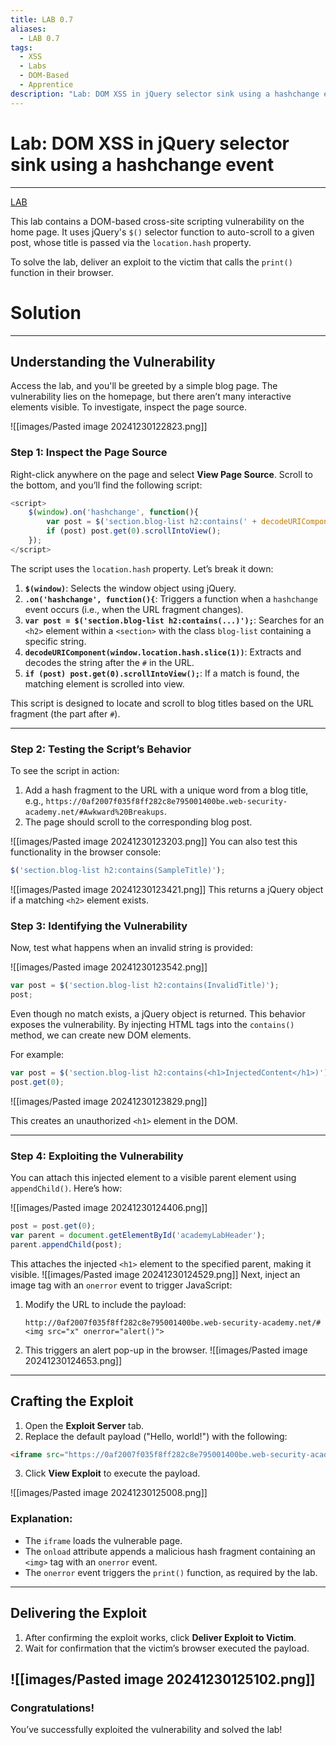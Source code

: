 ```yaml
---
title: LAB 0.7
aliases:
  - LAB 0.7
tags:
  - XSS
  - Labs
  - DOM-Based
  - Apprentice
description: "Lab: DOM XSS in jQuery selector sink using a hashchange event"
---
```

# Lab: DOM XSS in jQuery selector sink using a hashchange event
---
[LAB](https://portswigger.net/web-security/cross-site-scripting/dom-based/lab-jquery-selector-hash-change-event)

This lab contains a DOM-based cross-site scripting vulnerability on the home page. It uses jQuery's `$()` selector function to auto-scroll to a given post, whose title is passed via the `location.hash` property.

To solve the lab, deliver an exploit to the victim that calls the `print()` function in their browser.

# Solution
---
## Understanding the Vulnerability

Access the lab, and you'll be greeted by a simple blog page. The vulnerability lies on the homepage, but there aren’t many interactive elements visible. To investigate, inspect the page source.

![[images/Pasted image 20241230122823.png]]

### Step 1: Inspect the Page Source

Right-click anywhere on the page and select **View Page Source**. Scroll to the bottom, and you’ll find the following script:

```javascript
<script>
    $(window).on('hashchange', function(){
        var post = $('section.blog-list h2:contains(' + decodeURIComponent(window.location.hash.slice(1)) + ')');
        if (post) post.get(0).scrollIntoView();
    });
</script>
```

The script uses the `location.hash` property. Let’s break it down:

1. **`$(window)`**: Selects the window object using jQuery.
2. **`.on('hashchange', function(){`**: Triggers a function when a `hashchange` event occurs (i.e., when the URL fragment changes).
3. **`var post = $('section.blog-list h2:contains(...)');`**: Searches for an `<h2>` element within a `<section>` with the class `blog-list` containing a specific string.
4. **`decodeURIComponent(window.location.hash.slice(1))`**: Extracts and decodes the string after the `#` in the URL.
5. **`if (post) post.get(0).scrollIntoView();`**: If a match is found, the matching element is scrolled into view.

This script is designed to locate and scroll to blog titles based on the URL fragment (the part after `#`).

---

### Step 2: Testing the Script’s Behavior

To see the script in action:

1. Add a hash fragment to the URL with a unique word from a blog title, e.g., `https://0af2007f035f8ff282c8e795001400be.web-security-academy.net/#Awkward%20Breakups`.
2. The page should scroll to the corresponding blog post.

![[images/Pasted image 20241230123203.png]]
You can also test this functionality in the browser console:

```javascript
$('section.blog-list h2:contains(SampleTitle)');
```

![[images/Pasted image 20241230123421.png]]
This returns a jQuery object if a matching `<h2>` element exists.

### Step 3: Identifying the Vulnerability

Now, test what happens when an invalid string is provided:

![[images/Pasted image 20241230123542.png]]

```javascript
var post = $('section.blog-list h2:contains(InvalidTitle)');
post;
```

Even though no match exists, a jQuery object is returned. This behavior exposes the vulnerability. By injecting HTML tags into the `contains()` method, we can create new DOM elements.

For example:

```javascript
var post = $('section.blog-list h2:contains(<h1>InjectedContent</h1>)');
post.get(0);
```

![[images/Pasted image 20241230123829.png]]

This creates an unauthorized `<h1>` element in the DOM.

---

### Step 4: Exploiting the Vulnerability

You can attach this injected element to a visible parent element using `appendChild()`. Here’s how:

![[images/Pasted image 20241230124406.png]]
```javascript
post = post.get(0);
var parent = document.getElementById('academyLabHeader');
parent.appendChild(post);
```

This attaches the injected `<h1>` element to the specified parent, making it visible.
![[images/Pasted image 20241230124529.png]]
Next, inject an image tag with an `onerror` event to trigger JavaScript:

1. Modify the URL to include the payload:

	```
	http://0af2007f035f8ff282c8e795001400be.web-security-academy.net/#<img src="x" onerror="alert()">
	```

2. This triggers an alert pop-up in the browser.
	![[images/Pasted image 20241230124653.png]]
---
## Crafting the Exploit

1. Open the **Exploit Server** tab.
2. Replace the default payload ("Hello, world!") with the following:

```html
<iframe src="https://0af2007f035f8ff282c8e795001400be.web-security-academy.net/#" onload="this.src+='<img src=x onerror=print()>'"></iframe>
```

3. Click **View Exploit** to execute the payload.

![[images/Pasted image 20241230125008.png]]
### Explanation:

- The `iframe` loads the vulnerable page.
- The `onload` attribute appends a malicious hash fragment containing an `<img>` tag with an `onerror` event.
- The `onerror` event triggers the `print()` function, as required by the lab.

---

## Delivering the Exploit

1. After confirming the exploit works, click **Deliver Exploit to Victim**.
2. Wait for confirmation that the victim’s browser executed the payload.

![[images/Pasted image 20241230125102.png]]
---

### Congratulations!

You’ve successfully exploited the vulnerability and solved the lab! 